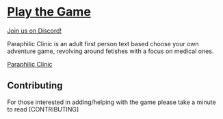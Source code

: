 # [Play the Game](/builds/ParaphilicClinic.html)

[Join us on Discord!](https://discord.gg/zfgvcKv)

Paraphilic Clinic is an adult first person text based choose your own adventure game, revolving around fetishes with a focus on medical ones.

[Paraphilic Clinic](/docs/img/paraphilic-clinic-homepage.png)

## Contributing

For those interested in adding/helping with the game please take a minute to read [CONTRIBUTING]
